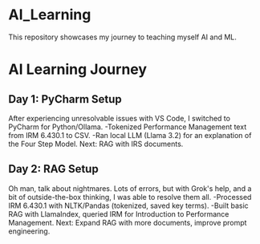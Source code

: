 # AI_Learning
This repository showcases my journey to teaching myself AI and ML.

# AI Learning Journey
## Day 1: PyCharm Setup
After experiencing unresolvable issues with VS Code, I switched to PyCharm for Python/Ollama.
-Tokenized Performance Management text from IRM 6.430.1 to CSV.
-Ran local LLM (Llama 3.2) for an explanation of the Four Step Model.
Next: RAG with IRS documents.

## Day 2: RAG Setup
Oh man, talk about nightmares. Lots of errors, but with Grok's help, and a bit of outside-the-box thinking, I was able to 
resolve them all.
-Processed IRM 6.430.1 with NLTK/Pandas (tokenized, saved key terms).
-Built basic RAG with LlamaIndex, queried IRM for Introduction to Performance Management.
Next: Expand RAG with more documents, improve prompt engineering.